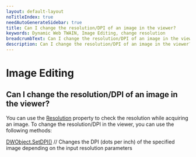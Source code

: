 ```yaml
---
layout: default-layout
noTitleIndex: true
needAutoGenerateSidebar: true
title: Can I change the resolution/DPI of an image in the viewer?
keywords: Dynamic Web TWAIN, Image Editing, change resolution
breadcrumbText: Can I change the resolution/DPI of an image in the viewer?
description: Can I change the resolution/DPI of an image in the viewer?
---
```


# Image Editing

## Can I change the resolution/DPI of an image in the viewer?

You can use the <a href="https://www.dynamsoft.com/web-twain/docs-archive/v17.2.1/info/api/WebTwain_Acquire.html?ver=17.2.1#resolution" target="_blank">Resolution</a> property to check the resolution while acquiring an image. To change the resolution/DPI in the viewer, you can use the following methods:

<a href="https://www.dynamsoft.com/web-twain/docs-archive/v17.2.1/info/api/WebTwain_Edit.html?ver=17.2.1#setdpi" target="_blank">DWObject.SetDPI()</a> // Changes the DPI (dots per inch) of the specified image depending on the input resolution parameters
